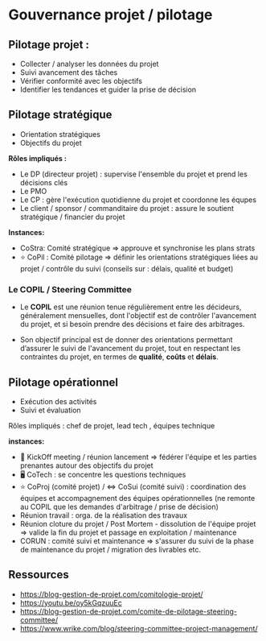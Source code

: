 # Gouvernance projet / pilotage

## Pilotage projet : 

- Collecter / analyser les données du projet 
- Suivi avancement des tâches
- Vérifier conformité avec les objectifs
- Identifier les tendances et guider la prise de décision
  
## Pilotage stratégique

* Orientation stratégiques
* Objectifs du projet

**Rôles impliqués :**
- Le DP (directeur projet) : supervise l'ensemble du projet et prend les décisions clés
- Le PMO
- Le CP : gère l'exécution quotidienne du projet et coordonne les équpes
- Le client / sponsor / commanditaire du projet : assure le soutient stratégique / financier du projet

**Instances:**
- CoStra: Comité stratégique => approuve et synchronise les plans strats 
- ⭐ CoPil : Comité pilotage => définir les orientations stratégiques liées au projet / contrôle du suivi (conseils sur  : délais, qualité et budget)

### Le COPIL / Steering Committee

* Le **COPIL** est une réunion tenue régulièrement entre les décideurs, généralement mensuelles, dont l'objectif est de contrôler l'avancement du projet, et si besoin prendre des décisions et faire des arbitrages.

* Son objectif principal est de donner des orientations permettant d’assurer le suivi de l'avancement du projet, tout en respectant les contraintes du projet, en termes de **qualité**, **coûts** et **délais**.

## Pilotage opérationnel

* Exécution des activités
* Suivi et évaluation

Rôles impliqués :  chef de projet, lead tech , équipes technique 

**instances:**
- 👟 KickOff meeting / réunion lancement => fédérer l'équipe et les parties prenantes autour des objectifs du projet
- 🖥️ CoTech : se concentre les questions techniques
- ⭐ CoProj (comité projet) / <=> CoSui (comité suivi)  :  coordination des équipes et accompagnement des équipes opérationnelles (ne remonte au COPIL que les demandes d'arbitrage / prise de décision) 
- Réunion travail : orga. de la réalisation des travaux
- Réunion cloture du projet / Post Mortem - dissolution de l'équipe projet => valide la fin du projet et passage en exploitation / maintenance
- CORUN : comité suivi et maintenance => s'assurer du suivi de la phase de maintenance du projet / migration des livrables etc.

## Ressources
- https://blog-gestion-de-projet.com/comitologie-projet/
- https://youtu.be/oy5kGqzuuEc
- https://blog-gestion-de-projet.com/comite-de-pilotage-steering-committee/
- https://www.wrike.com/blog/steering-committee-project-management/

